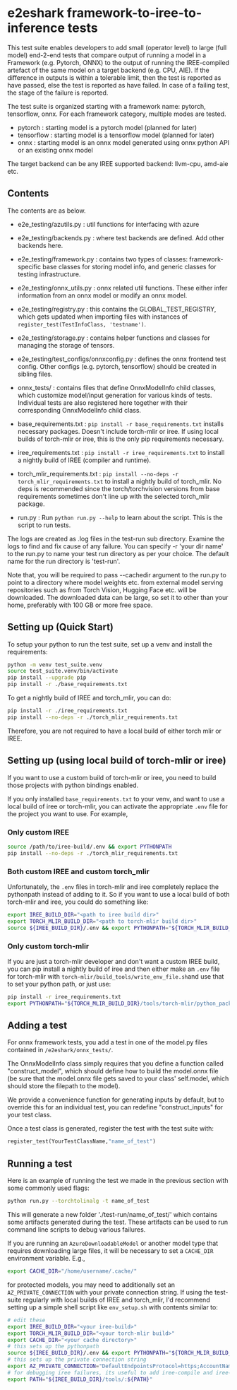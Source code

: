  # e2eshark framework-to-iree-to-inference tests

 This test suite enables developers to add small (operator level) to large (full model)
 end-2-end tests that compare output of running a model in a Framework 
 (e.g. Pytorch, ONNX) to the output of running the IREE-compiled artefact of 
 the same model on a target backend (e.g. CPU, AIE). If the difference in outputs
 is within a tolerable limit, then the test is reported as have passed, else the 
 test is reported as have failed. In case of a failing test, the stage of the 
 failure is reported. 

 The test suite is organized starting with a framework name: pytorch, tensorflow, onnx. 
 For each framework category, multiple modes are tested. 

 - pytorch : starting model is a pytorch model (planned for later)
 - tensorflow : starting model is a tensorflow model (planned for later)
 - onnx : starting model is an onnx model generated using onnx python API or an existing onnx model
 
 The target backend can be any IREE supported backend: llvm-cpu, amd-aie etc.

## Contents
 The contents are as below.
 - e2e_testing/azutils.py : util functions for interfacing with azure
 - e2e_testing/backends.py : where test backends are defined. Add other backends here.
 - e2e_testing/framework.py : contains two types of classes: framework-specific base classes for storing model info, and generic classes for testing infrastructure.
 - e2e_testing/onnx_utils.py : onnx related util functions. These either infer information from an onnx model or modify an onnx model.
 - e2e_testing/registry.py : this contains the GLOBAL_TEST_REGISTRY, which gets updated when importing files with instances of `register_test(TestInfoClass, 'testname')`.
 - e2e_testing/storage.py : contains helper functions and classes for managing the storage of tensors.
 - e2e_testing/test_configs/onnxconfig.py : defines the onnx frontend test config. Other configs (e.g. pytorch, tensorflow) should be created in sibling files.
 - onnx_tests/ : contains files that define OnnxModelInfo child classes, which customize model/input generation for various kinds of tests. Individual tests are also registered here together with their corresponding OnnxModelInfo child class.
 - base_requirements.txt : `pip install -r base_requirements.txt` installs necessary packages. Doesn't include torch-mlir or iree. If using local builds of torch-mlir or iree, this is the only pip requirements necessary. 
 - iree_requirements.txt : `pip install -r iree_requirements.txt` to install a nightly build of IREE (compiler and runtime).
 - torch_mlir_requirements.txt : `pip install --no-deps -r torch_mlir_requirements.txt` to install a nightly build of torch_mlir. No deps is recommended since the torch/torchvision versions from base requirements sometimes don't line up with the selected torch_mlir package. 

 - run.py : Run `python run.py --help` to learn about the script. This is the script to run tests.
 
 The logs are created as .log files in the test-run sub directory. Examine the logs to find and fix 
 cause of any failure. You can specify -r 'your dir name' to the run.py to name your test run directory 
 as per your choice. The default name for the run directory is 'test-run'.

 Note that, you will be required to pass --cachedir argument to the run.py to point to a directory where 
 model weights etc. from external model serving repositories such as from Torch Vision, Hugging Face etc.
 will be downloaded. The downloaded data can be large, so set it to other than your home, 
 preferably with 100 GB or more free space.

## Setting up (Quick Start)

To setup your python to run the test suite, set up a venv and install the requirements:

```bash
python -m venv test_suite.venv
source test_suite.venv/bin/activate
pip install --upgrade pip
pip install -r ./base_requirements.txt
```

To get a nightly build of IREE and torch_mlir, you can do:

```bash
pip install -r ./iree_requirements.txt
pip install --no-deps -r ./torch_mlir_requirements.txt
```

Therefore, you are not required to have a local build of either torch mlir or IREE.

## Setting up (using local build of torch-mlir or iree)

If you want to use a custom build of torch-mlir or iree, you need to build those projects with python bindings enabled. 

If you only installed `base_requirements.txt` to your venv, and want to use a local build of iree or torch-mlir, you can activate the appropriate `.env` file for the project you want to use. For example,

### Only custom IREE

```bash
source /path/to/iree-build/.env && export PYTHONPATH
pip install --no-deps -r ./torch_mlir_requirements.txt
```

### Both custom IREE and custom torch_mlir

Unfortunately, the `.env` files in torch-mlir and iree completely replace the pythonpath instead of adding to it. So if you want to use a local build of both torch-mlir and iree, you could do something like:

```bash
export IREE_BUILD_DIR="<path to iree build dir>"
export TORCH_MLIR_BUILD_DIR="<path to torch-mlir build dir>"
source ${IREE_BUILD_DIR}/.env && export PYTHONPATH="${TORCH_MLIR_BUILD_DIR}/tools/torch-mlir/python_packages/torch_mlir/:${PYTHONPATH}"
```

### Only custom torch-mlir

If you are just a torch-mlir developer and don't want a custom IREE build, you can pip install a nightly build of iree and then either make an `.env` file for torch-mlir with `torch-mlir/build_tools/write_env_file.sh`and use that to set your python path, or just use:

```bash
pip install -r iree_requirements.txt
export PYTHONPATH="${TORCH_MLIR_BUILD_DIR}/tools/torch-mlir/python_packages/torch_mlir/"
```

## Adding a test

For onnx framework tests, you add a test in one of the model.py files contained in `/e2eshark/onnx_tests/`.

The OnnxModelInfo class simply requires that you define a function called "construct_model", which should define how to build the model.onnx file (be sure that the model.onnx file gets saved to your class' self.model, which should store the filepath to the model). 

We provide a convenience function for generating inputs by default, but to override this for an individual test, you can redefine "construct_inputs" for your test class. 

Once a test class is generated, register the test with the test suite with:

```python
register_test(YourTestClassName,"name_of_test")
```

## Running a test

Here is an example of running the test we made in the previous section with some commonly used flags:

```bash
python run.py --torchtolinalg -t name_of_test
```

This will generate a new folder './test-run/name_of_test/' which contains some artifacts generated during the test. These artifacts can be used to run command line scripts to debug various failures. 

If you are running an `AzureDownloadableModel` or another model type that requires downloading large files, it will be necessary to set a `CACHE_DIR` environment variable. E.g., 

```bash
export CACHE_DIR="/home/username/.cache/"
```

for protected models, you may need to additionally set an `AZ_PRIVATE_CONNECTION` with your private connection string. If using the test-suite regularly with local builds of IREE and torch_mlir, I'd recommend setting up a simple shell script like `env_setup.sh` with contents similar to:

```bash
# edit these
export IREE_BUILD_DIR="<your iree-build>"
export TORCH_MLIR_BUILD_DIR="<your torch-mlir build>"
export CACHE_DIR="<your cache directory>"
# this sets up the pythonpath
source ${IREE_BUILD_DIR}/.env && export PYTHONPATH="${TORCH_MLIR_BUILD_DIR}/tools/torch-mlir/python_packages/torch_mlir/:${PYTHONPATH}"
# this sets up the private connection string
export AZ_PRIVATE_CONNECTION="DefaultEndpointsProtocol=https;AccountName=onnxprivatestorage;AccountKey=<jumble of characters>;EndpointSuffix=core.windows.net"
# for debugging iree failures, its useful to add iree-compile and iree-run-module to path
export PATH="${IREE_BUILD_DIR}/tools/:${PATH}"
```



